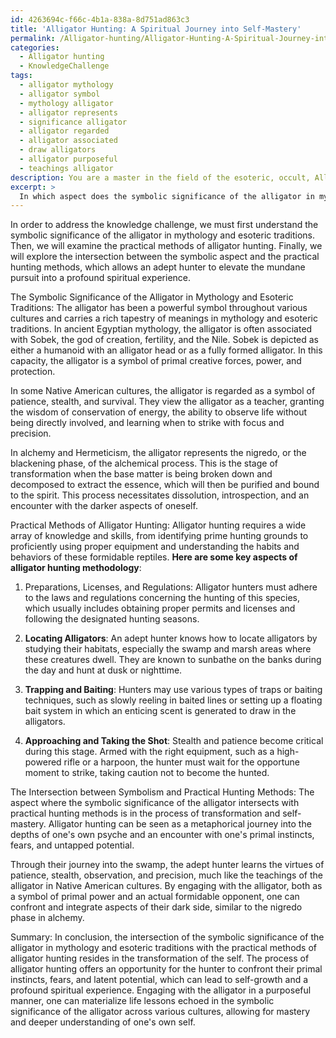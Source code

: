 ```yaml
---
id: 4263694c-f66c-4b1a-838a-8d751ad863c3
title: 'Alligator Hunting: A Spiritual Journey into Self-Mastery'
permalink: /Alligator-hunting/Alligator-Hunting-A-Spiritual-Journey-into-Self-Mastery/
categories:
  - Alligator hunting
  - KnowledgeChallenge
tags:
  - alligator mythology
  - alligator symbol
  - mythology alligator
  - alligator represents
  - significance alligator
  - alligator regarded
  - alligator associated
  - draw alligators
  - alligator purposeful
  - teachings alligator
description: You are a master in the field of the esoteric, occult, Alligator hunting and Education. You are a writer of tests, challenges, books and deep knowledge on Alligator hunting for initiates and students to gain deep insights and understanding from. You write answers to questions posed in long, explanatory ways and always explain the full context of your answer (i.e., related concepts, formulas, examples, or history), as well as the step-by-step thinking process you take to answer the challenges. Be rigorous and thorough, and summarize the key themes, ideas, and conclusions at the end.
excerpt: > 
  In which aspect does the symbolic significance of the alligator in mythology and esoteric traditions intersect with the practical methods of alligator hunting, allowing an adept hunter to elevate the mundane pursuit into a profound spiritual experience?
---
```

In order to address the knowledge challenge, we must first understand the symbolic significance of the alligator in mythology and esoteric traditions. Then, we will examine the practical methods of alligator hunting. Finally, we will explore the intersection between the symbolic aspect and the practical hunting methods, which allows an adept hunter to elevate the mundane pursuit into a profound spiritual experience.

The Symbolic Significance of the Alligator in Mythology and Esoteric Traditions:
The alligator has been a powerful symbol throughout various cultures and carries a rich tapestry of meanings in mythology and esoteric traditions. In ancient Egyptian mythology, the alligator is often associated with Sobek, the god of creation, fertility, and the Nile. Sobek is depicted as either a humanoid with an alligator head or as a fully formed alligator. In this capacity, the alligator is a symbol of primal creative forces, power, and protection.

In some Native American cultures, the alligator is regarded as a symbol of patience, stealth, and survival. They view the alligator as a teacher, granting the wisdom of conservation of energy, the ability to observe life without being directly involved, and learning when to strike with focus and precision.

In alchemy and Hermeticism, the alligator represents the nigredo, or the blackening phase, of the alchemical process. This is the stage of transformation when the base matter is being broken down and decomposed to extract the essence, which will then be purified and bound to the spirit. This process necessitates dissolution, introspection, and an encounter with the darker aspects of oneself.

Practical Methods of Alligator Hunting:
Alligator hunting requires a wide array of knowledge and skills, from identifying prime hunting grounds to proficiently using proper equipment and understanding the habits and behaviors of these formidable reptiles. **Here are some key aspects of alligator hunting methodology**:

1. Preparations, Licenses, and Regulations: Alligator hunters must adhere to the laws and regulations concerning the hunting of this species, which usually includes obtaining proper permits and licenses and following the designated hunting seasons.

2. **Locating Alligators**: An adept hunter knows how to locate alligators by studying their habitats, especially the swamp and marsh areas where these creatures dwell. They are known to sunbathe on the banks during the day and hunt at dusk or nighttime.

3. **Trapping and Baiting**: Hunters may use various types of traps or baiting techniques, such as slowly reeling in baited lines or setting up a floating bait system in which an enticing scent is generated to draw in the alligators. 

4. **Approaching and Taking the Shot**: Stealth and patience become critical during this stage. Armed with the right equipment, such as a high-powered rifle or a harpoon, the hunter must wait for the opportune moment to strike, taking caution not to become the hunted.

The Intersection between Symbolism and Practical Hunting Methods:
The aspect where the symbolic significance of the alligator intersects with practical hunting methods is in the process of transformation and self-mastery. Alligator hunting can be seen as a metaphorical journey into the depths of one's own psyche and an encounter with one's primal instincts, fears, and untapped potential. 

Through their journey into the swamp, the adept hunter learns the virtues of patience, stealth, observation, and precision, much like the teachings of the alligator in Native American cultures. By engaging with the alligator, both as a symbol of primal power and an actual formidable opponent, one can confront and integrate aspects of their dark side, similar to the nigredo phase in alchemy.

Summary:
In conclusion, the intersection of the symbolic significance of the alligator in mythology and esoteric traditions with the practical methods of alligator hunting resides in the transformation of the self. The process of alligator hunting offers an opportunity for the hunter to confront their primal instincts, fears, and latent potential, which can lead to self-growth and a profound spiritual experience. Engaging with the alligator in a purposeful manner, one can materialize life lessons echoed in the symbolic significance of the alligator across various cultures, allowing for mastery and deeper understanding of one's own self.
